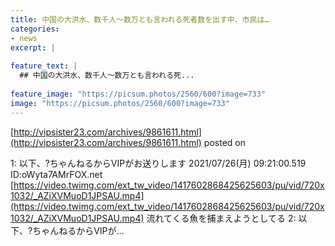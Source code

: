 ```yaml
---
title: 中国の大洪水、数千人〜数万とも言われる死者数を出す中、市民は…
categories:
- news
excerpt: |
  
feature_text: |
  ## 中国の大洪水、数千人〜数万とも言われる死...
  
feature_image: "https://picsum.photos/2560/600?image=733"
image: "https://picsum.photos/2560/600?image=733"
---
```


[http://vipsister23.com/archives/9861611.html](http://vipsister23.com/archives/9861611.html)
posted on 

<!--more-->

1: 以下、?ちゃんねるからVIPがお送りします 2021/07/26(月) 09:21:00.519 ID:oWyta7AMrFOX.net [https://video.twimg.com/ext_tw_video/1417602868425625603/pu/vid/720x1032/_AZiXVMuoD1JPSAU.mp4](https://video.twimg.com/ext_tw_video/1417602868425625603/pu/vid/720x1032/_AZiXVMuoD1JPSAU.mp4) 流れてくる魚を捕まえようとしてる 2: 以下、?ちゃんねるからVIPが...
